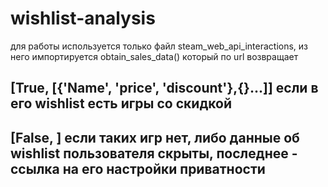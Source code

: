 # wishlist-analysis
для работы используется только файл steam_web_api_interactions, 
из него импортируется obtain_sales_data() который по url возвращает
##  [True, [{'Name', 'price', 'discount'},{}...]] если в его wishlist есть игры со скидкой
## [False, <link to privacy settings>] если таких игр нет, либо данные об wishlist пользователя скрыты, последнее - ссылка на его настройки приватности
